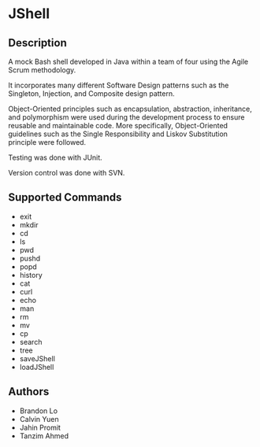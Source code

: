 # JShell

## Description
A mock Bash shell developed in Java within a team of four using the Agile Scrum methodology.

It incorporates many different Software Design patterns such as the Singleton, Injection, and Composite design pattern.

Object-Oriented principles such as encapsulation, abstraction, inheritance, and polymorphism were used during the development process to ensure reusable and maintainable code. More specifically, Object-Oriented guidelines such as the Single Responsibility and Liskov Substitution principle were followed.

Testing was done with JUnit.

Version control was done with SVN.

## Supported Commands
- exit
- mkdir
- cd
- ls
- pwd
- pushd
- popd
- history
- cat
- curl
- echo
- man
- rm
- mv
- cp
- search
- tree
- saveJShell
- loadJShell

## Authors
- Brandon Lo
- Calvin Yuen
- Jahin Promit
- Tanzim Ahmed
